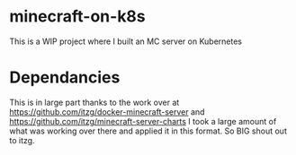 # minecraft-on-k8s
This is a WIP project where I built an MC server on Kubernetes


# Dependancies

This is in large part thanks to the work over at https://github.com/itzg/docker-minecraft-server and https://github.com/itzg/minecraft-server-charts
I took a large amount of what was working over there and applied it in this format. So BIG shout out to itzg.
